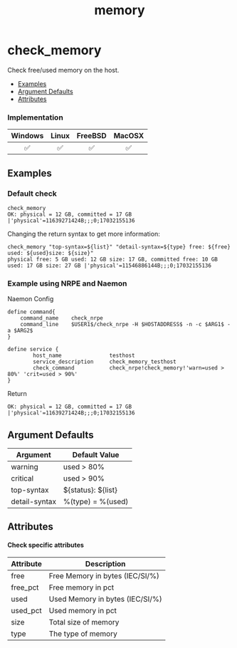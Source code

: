 ﻿---
title: memory
---

# check_memory

Check free/used memory on the host.

- [Examples](#examples)
- [Argument Defaults](#argument-defaults)
- [Attributes](#attributes)

### Implementation

| Windows | Linux | FreeBSD | MacOSX |
|:-------:|:-----:|:-------:|:------:|
| :white_check_mark: | :white_check_mark: | :white_check_mark: | :white_check_mark: |

## Examples

### Default check

    check_memory
    OK: physical = 12 GB, committed = 17 GB |'physical'=11639271424B;;;0;17032155136

Changing the return syntax to get more information:

    check_memory "top-syntax=${list}" "detail-syntax=${type} free: ${free} used: ${used}size: ${size}"
    physical free: 5 GB used: 12 GB size: 17 GB, committed free: 10 GB used: 17 GB size: 27 GB |'physical'=11546886144B;;;0;17032155136


### Example using NRPE and Naemon

Naemon Config

    define command{
        command_name    check_nrpe
        command_line    $USER1$/check_nrpe -H $HOSTADDRESS$ -n -c $ARG1$ -a $ARG2$
    }

    define service {
            host_name               testhost
            service_description     check_memory_testhost
            check_command           check_nrpe!check_memory!'warn=used > 80%' 'crit=used > 90%'
    }

Return

    OK: physical = 12 GB, committed = 17 GB |'physical'=11639271424B;;;0;17032155136

## Argument Defaults

| Argument | Default Value |
| --- | --- |
warning | used > 80% |
critical | used > 90% |
top-syntax | \${status}: ${list} |
detail-syntax | %(type) = %(used) |

## Attributes

#### Check specific attributes

| Attribute | Description |
| --- | --- |
| free | Free Memory in bytes (IEC/SI/%) |
| free_pct | Free memory in pct |
| used | Used Memory in bytes (IEC/SI/%) |
| used_pct | Used memory in pct |
| size | Total size of memory |
| type | The type of memory |